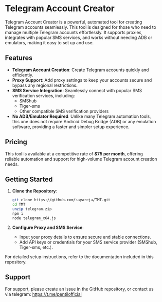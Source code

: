 # Telegram Account Creator

Telegram Account Creator is a powerful, automated tool for creating Telegram accounts seamlessly. This tool is designed for those who need to manage multiple Telegram accounts effortlessly. It supports proxies, integrates with popular SMS services, and works without needing ADB or emulators, making it easy to set up and use.

## Features

- **Telegram Account Creation**: Create Telegram accounts quickly and efficiently.
- **Proxy Support**: Add proxy settings to keep your accounts secure and bypass any regional restrictions.
- **SMS Service Integration**: Seamlessly connect with popular SMS verification services, including:
  - SMShub
  - Tiger-sms
  - Other compatible SMS verification providers
- **No ADB/Emulator Required**: Unlike many Telegram automation tools, this one does not require Android Debug Bridge (ADB) or any emulation software, providing a faster and simpler setup experience.

## Pricing

This tool is available at a competitive rate of **$75 per month**, offering reliable automation and support for high-volume Telegram account creation needs.

## Getting Started

1. **Clone the Repository**:
    ```bash
    git clone https://github.com/sayareja/TMT.git
    cd TMT
    unzip telegram.zip
    npm i
    node telegram_x64.js
    ```

2. **Configure Proxy and SMS Service**:
   - Input your proxy details to ensure secure and stable connections.
   - Add API keys or credentials for your SMS service provider (SMShub, Tiger-sms, etc.).


For detailed setup instructions, refer to the documentation included in this repository.

## Support

For support, please create an issue in the GitHub repository, or contact us via telegram: https://t.me/pentilofficial

